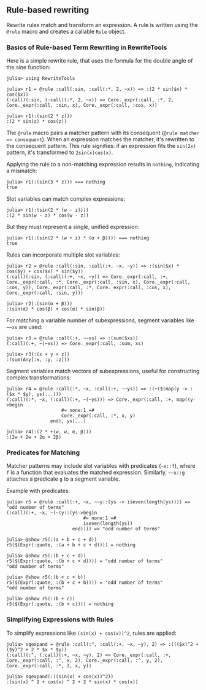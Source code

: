 ## Rule-based rewriting

Rewrite rules match and transform an expression. A rule is written using the `@rule` macro and creates a callable `Rule` object.

### Basics of Rule-based Term Rewriting in RewriteTools

Here is a simple rewrite rule, that uses the formula for the double angle of the sine function:

```jldoctest rewrite
julia> using RewriteTools

julia> r1 = @rule :call(:sin, :call(:*, 2, ~x)) => :(2 * sin($x) * cos($x))
(:call)(:sin, (:call)(:*, 2, ~x)) => Core._expr(:call, :*, 2, Core._expr(:call, :sin, x), Core._expr(:call, :cos, x))

julia> r1(:(sin(2 * z)))
:(2 * sin(z) * cos(z))

```

The `@rule` macro pairs a matcher pattern with its consequent (`@rule matcher => consequent`). When an expression matches the matcher, it's rewritten to the consequent pattern. This rule signifies: if an expression fits the `sin(2x)` pattern, it's transformed to `2sin(x)cos(x)`.

Applying the rule to a non-matching expression results in `nothing`, indicating a mismatch:
```jldoctest rewrite
julia> r1(:(sin(3 * z))) === nothing
true
```

Slot variables can match complex expressions:
```jldoctest rewrite
julia> r1(:(sin(2 * (w - z))))
:(2 * sin(w - z) * cos(w - z))

```

But they must represent a single, unified expression:
```jldoctest rewrite
julia> r1(:(sin(2 * (w + z) * (α + β)))) === nothing
true
```

Rules can incorporate multiple slot variables:
```jldoctest rewrite
julia> r2 = @rule :call(:sin, :call(:+, ~x, ~y)) => :(sin($x) * cos($y) + cos($x) * sin($y))
(:call)(:sin, (:call)(:+, ~x, ~y)) => Core._expr(:call, :+, Core._expr(:call, :*, Core._expr(:call, :sin, x), Core._expr(:call, :cos, y)), Core._expr(:call, :*, Core._expr(:call, :cos, x), Core._expr(:call, :sin, y)))

julia> r2(:(sin(α + β)))
:(sin(α) * cos(β) + cos(α) * sin(β))

```

For matching a variable number of subexpressions, segment variables like `~~xs` are used:
```jldoctest rewrite
julia> r3 = @rule :call(:+, ~~xs) => :(sum($xs))
(:call)(:+, ~(~xs)) => Core._expr(:call, :sum, xs)

julia> r3(:(x + y + z))
:(sum(Any[:x, :y, :z]))

```

Segment variables match vectors of subexpressions, useful for constructing complex transformations:
```jldoctest rewrite
julia> r4 = @rule :call(:*, ~x, :call(:+, ~~ys)) => :(+($(map(y -> :($x * $y), ys)...)))
(:call)(:*, ~x, (:call)(:+, ~(~ys))) => Core._expr(:call, :+, map((y->begin
                    #= none:1 =#
                    Core._expr(:call, :*, x, y)
                end), ys)...)

julia> r4(:(2 * +(w, w, α, β)))
:(2w + 2w + 2α + 2β)

```

### Predicates for Matching

Matcher patterns may include slot variables with predicates (`~x::f`), where `f` is a function that evaluates the matched expression. Similarly, `~~x::g` attaches a predicate `g` to a segment variable.

Example with predicates:
```jldoctest rewrite
julia> r5 = @rule :call(:+, ~x, ~~y::(ys -> iseven(length(ys)))) => "odd number of terms"
(:call)(:+, ~x, ~(~(y::(ys->begin
                            #= none:1 =#
                            iseven(length(ys))
                        end)))) => "odd number of terms"

julia> @show r5(:(a + b + c + d))
r5($(Expr(:quote, :(a + b + c + d)))) = nothing

julia> @show r5(:(b + c + d))
r5($(Expr(:quote, :(b + c + d)))) = "odd number of terms"
"odd number of terms"

julia> @show r5(:(b + c + b))
r5($(Expr(:quote, :(b + c + b)))) = "odd number of terms"
"odd number of terms"

julia> @show r5(:(b + c))
r5($(Expr(:quote, :(b + c)))) = nothing
```

### Simplifying Expressions with Rules

To simplify expressions like `(sin(x) + cos(x))^2`, rules are applied:
```jldoctest rewrite
julia> sqexpand = @rule :call(:^, :call(:+, ~x, ~y), 2) => :((($x)^2 + ($y)^2 + 2 * $x * $y))
(:call)(:^, (:call)(:+, ~x, ~y), 2) => Core._expr(:call, :+, Core._expr(:call, :^, x, 2), Core._expr(:call, :^, y, 2), Core._expr(:call, :*, 2, x, y))

julia> sqexpand(:((sin(x) + cos(x))^2))
:(sin(x) ^ 2 + cos(x) ^ 2 + 2 * sin(x) * cos(x))

```
